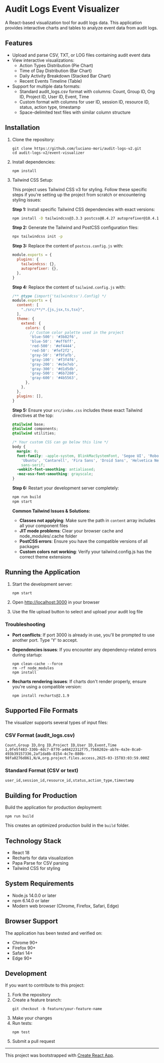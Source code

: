 # Audit Logs Event Visualizer

A React-based visualization tool for audit logs data. This application provides interactive charts and tables to analyze event data from audit logs.

## Features

- Upload and parse CSV, TXT, or LOG files containing audit event data
- View interactive visualizations:
  - Action Types Distribution (Pie Chart)
  - Time of Day Distribution (Bar Chart)
  - Daily Activity Breakdown (Stacked Bar Chart)
  - Recent Events Timeline (Table)
- Support for multiple data formats:
  - Standard audit_logs.csv format with columns: Count, Group ID, Org ID, Project ID, User ID, Event, Time
  - Custom format with columns for user ID, session ID, resource ID, status, action type, timestamp
  - Space-delimited text files with similar column structure

## Installation

1. Clone the repository:
   ```
   git clone https://github.com/luciano-mori/audit-logs-v2.git
   cd audit-logs-v2/event-visualizer
   ```

2. Install dependencies:
   ```
   npm install
   ```

3. Tailwind CSS Setup:
   
   This project uses Tailwind CSS v3 for styling. Follow these specific steps if you're setting up the project from scratch or encountering styling issues:

   **Step 1:** Install specific Tailwind CSS dependencies with exact versions:
   ```bash
   npm install -D tailwindcss@3.3.3 postcss@8.4.27 autoprefixer@10.4.14
   ```

   **Step 2:** Generate the Tailwind and PostCSS configuration files:
   ```bash
   npx tailwindcss init -p
   ```

   **Step 3:** Replace the content of `postcss.config.js` with:
   ```javascript
   module.exports = {
     plugins: {
       tailwindcss: {},
       autoprefixer: {},
     },
   }
   ```

   **Step 4:** Replace the content of `tailwind.config.js` with:
   ```javascript
   /** @type {import('tailwindcss').Config} */
   module.exports = {
     content: [
       "./src/**/*.{js,jsx,ts,tsx}",
     ],
     theme: {
       extend: {
         colors: {
           // Custom color palette used in the project
           'blue-500': '#3b82f6',
           'blue-50': '#eff6ff',
           'red-500': '#ef4444',
           'red-50': '#fef2f2',
           'gray-50': '#f9fafb',
           'gray-100': '#f3f4f6',
           'gray-200': '#e5e7eb',
           'gray-300': '#d1d5db',
           'gray-500': '#6b7280',
           'gray-600': '#4b5563',
         },
       },
     },
     plugins: [],
   }
   ```

   **Step 5:** Ensure your `src/index.css` includes these exact Tailwind directives at the top:
   ```css
   @tailwind base;
   @tailwind components;
   @tailwind utilities;

   /* Your custom CSS can go below this line */
   body {
     margin: 0;
     font-family: -apple-system, BlinkMacSystemFont, 'Segoe UI', 'Roboto', 'Oxygen',
       'Ubuntu', 'Cantarell', 'Fira Sans', 'Droid Sans', 'Helvetica Neue',
       sans-serif;
     -webkit-font-smoothing: antialiased;
     -moz-osx-font-smoothing: grayscale;
   }
   ```

   **Step 6:** Restart your development server completely:
   ```bash
   npm run build
   npm start
   ```

   **Common Tailwind Issues & Solutions:**

   - **Classes not applying**: Make sure the path in `content` array includes all your component files
   - **JIT mode problems**: Clear your browser cache and node_modules/.cache folder
   - **PostCSS errors**: Ensure you have the compatible versions of all packages
   - **Custom colors not working**: Verify your tailwind.config.js has the correct theme extensions

## Running the Application

1. Start the development server:
   ```
   npm start
   ```

2. Open [http://localhost:3000](http://localhost:3000) in your browser

3. Use the file upload button to select and upload your audit log file

### Troubleshooting

- **Port conflicts**: If port 3000 is already in use, you'll be prompted to use another port. Type 'Y' to accept.

- **Dependencies issues**: If you encounter any dependency-related errors during startup:
  ```
  npm clean-cache --force
  rm -rf node_modules
  npm install
  ```

- **Recharts rendering issues**: If charts don't render properly, ensure you're using a compatible version:
  ```
  npm install recharts@2.1.9
  ```

## Supported File Formats

The visualizer supports several types of input files:

### CSV Format (audit_logs.csv)
```
Count,Group ID,Org ID,Project ID,User ID,Event,Time
1,0fe5f483-330b-4dc7-8770-a48422312f75,7568202e-ab7e-4a3e-8ca0-493b39157336,2af1da8b-8154-4c7e-880b-98fa0276d861,N/A,org.project.files.access,2025-03-15T03:03:59.000Z
```

### Standard Format (CSV or text)
```
user_id,session_id,resource_id,status,action_type,timestamp
```

## Building for Production

Build the application for production deployment:
```
npm run build
```

This creates an optimized production build in the `build` folder.

## Technology Stack

- React 18
- Recharts for data visualization
- Papa Parse for CSV parsing
- Tailwind CSS for styling

## System Requirements

- Node.js 14.0.0 or later
- npm 6.14.0 or later
- Modern web browser (Chrome, Firefox, Safari, Edge)

## Browser Support

The application has been tested and verified on:
- Chrome 90+
- Firefox 90+
- Safari 14+
- Edge 90+

## Development

If you want to contribute to this project:

1. Fork the repository
2. Create a feature branch:
   ```
   git checkout -b feature/your-feature-name
   ```
3. Make your changes
4. Run tests:
   ```
   npm test
   ```
5. Submit a pull request

---

This project was bootstrapped with [Create React App](https://github.com/facebook/create-react-app).
